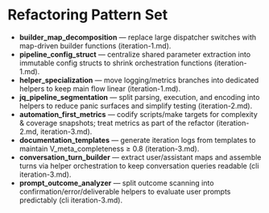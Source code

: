 # Refactoring Pattern Set

- **builder_map_decomposition** — replace large dispatcher switches with map-driven builder functions (iteration-1.md).
- **pipeline_config_struct** — centralize shared parameter extraction into immutable config structs to shrink orchestration functions (iteration-1.md).
- **helper_specialization** — move logging/metrics branches into dedicated helpers to keep main flow linear (iteration-1.md).
- **jq_pipeline_segmentation** — split parsing, execution, and encoding into helpers to reduce panic surfaces and simplify testing (iteration-2.md).
- **automation_first_metrics** — codify scripts/make targets for complexity & coverage snapshots; treat metrics as part of the refactor (iteration-2.md, iteration-3.md).
- **documentation_templates** — generate iteration logs from templates to maintain V_meta_completeness ≥ 0.8 (iteration-3.md).
- **conversation_turn_builder** — extract user/assistant maps and assemble turns via helper orchestration to keep conversation queries readable (cli iteration-3.md).
- **prompt_outcome_analyzer** — split outcome scanning into confirmation/error/deliverable helpers to evaluate user prompts predictably (cli iteration-3.md).
